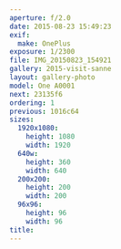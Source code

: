 ```yaml
---
aperture: f/2.0
date: 2015-08-23 15:49:23
exif:
  make: OnePlus
exposure: 1/2300
file: IMG_20150823_154921
gallery: 2015-visit-sanne
layout: gallery-photo
model: One A0001
next: 23135f6
ordering: 1
previous: 1016c64
sizes:
  1920x1080:
    height: 1080
    width: 1920
  640w:
    height: 360
    width: 640
  200x200:
    height: 200
    width: 200
  96x96:
    height: 96
    width: 96
title: 
---
```

